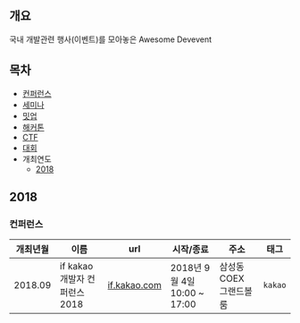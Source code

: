 ## 개요
국내 개발관련 행사(이벤트)를 모아놓은 Awesome Devevent

## 목차
- [컨퍼런스](https://github.com/Juneyoung-Kang/awesome-devevent#컨퍼런스)  
- [세미나](https://github.com/Juneyoung-Kang/awesome-devevent#세미나)  
- [밋업](https://github.com/Juneyoung-Kang/awesome-devevent#밋업)  
- [해커톤](https://github.com/Juneyoung-Kang/awesome-devevent#해커톤)  
- [CTF](https://github.com/Juneyoung-Kang/awesome-devevent#CTF)  
- [대회](https://github.com/Juneyoung-Kang/awesome-devevent#대회)  
- 개최연도
    - [2018](https://github.com/Juneyoung-Kang/awesome-devevent#2018)


## 2018
### 컨퍼런스
| 개최년월 | 이름 | url | 시작/종료 | 주소 | 태그
|---|---|---|---|---|---|
| 2018.09 | if kakao 개발자 컨퍼런스 2018 | [if.kakao.com](https://if.kakao.com) | 2018년 9월 4일 10:00 ~ 17:00 | 삼성동 COEX 그랜드볼룸 | `kakao` |